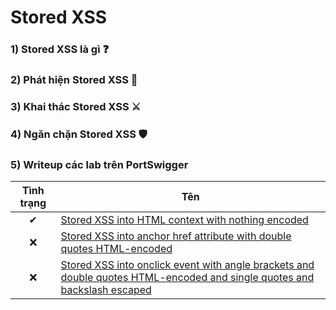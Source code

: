 # Stored XSS

### 1) Stored XSS là gì ❓

### 2) Phát hiện Stored XSS 🔎

### 3) Khai thác Stored XSS ⚔

### 4) Ngăn chặn Stored XSS 🛡

### 5) Writeup các lab trên PortSwigger

| Tình trạng | Tên |
|:-:|-|
| ✔ | [Stored XSS into HTML context with nothing encoded]() |
| ❌ | [Stored XSS into anchor href attribute with double quotes HTML-encoded]() |
| ❌ | [Stored XSS into onclick event with angle brackets and double quotes HTML-encoded and single quotes and backslash escaped]() |

